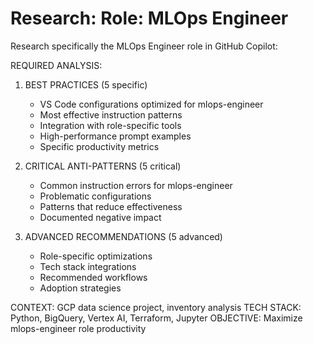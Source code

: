 # Research: Role: MLOps Engineer

Research specifically the MLOps Engineer role in GitHub Copilot:

REQUIRED ANALYSIS:
1. BEST PRACTICES (5 specific)
   - VS Code configurations optimized for mlops-engineer
   - Most effective instruction patterns
   - Integration with role-specific tools
   - High-performance prompt examples
   - Specific productivity metrics

2. CRITICAL ANTI-PATTERNS (5 critical)
   - Common instruction errors for mlops-engineer
   - Problematic configurations
   - Patterns that reduce effectiveness
   - Documented negative impact

3. ADVANCED RECOMMENDATIONS (5 advanced)
   - Role-specific optimizations
   - Tech stack integrations
   - Recommended workflows
   - Adoption strategies

CONTEXT: GCP data science project, inventory analysis
TECH STACK: Python, BigQuery, Vertex AI, Terraform, Jupyter
OBJECTIVE: Maximize mlops-engineer role productivity
            